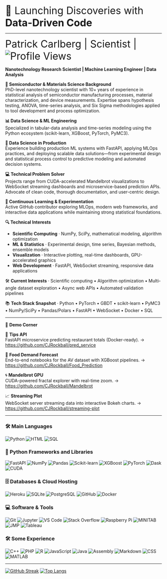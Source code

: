 <span style="font-size:2rem;">🚀 Launching Discoveries with **Data-Driven Code**  

---

<span style="font-size:2rem;">Patrick Carlberg&nbsp;|&nbsp;Scientist&nbsp;|&nbsp;![Profile Views](https://komarev.com/ghpvc/?username=CJROCKBALL&style=for-the-badge&color=blue)

**Nanotechnology Research Scientist&nbsp;|&nbsp;Machine Learning Engineer&nbsp;|&nbsp;Data Analysis**

**🔬 Semiconductor & Materials Science Background**  
PhD-level nanotechnology scientist with 10+ years of experience in statistical analysis of semiconductor manufacturing processes, material characterization, and device measurements. Expertise spans hypothesis testing, ANOVA, time-series analysis, and Six Sigma methodologies applied to tool development and process optimization.

**📊 Data Science & ML Engineering**  
Specialized in tabular-data analysis and time-series modeling using the Python ecosystem (scikit-learn, XGBoost, PyTorch, PyMC3).

**🔧 Data Science in Production**  
Experience building production ML systems with FastAPI, applying MLOps practices, and deploying scalable data solutions—from experimental design and statistical process control to predictive modeling and automated decision systems.

**💻 Technical Problem Solver**  
Projects range from CUDA-accelerated Mandelbrot visualizations to WebSocket streaming dashboards and microservice-based prediction APIs. Advocate of clean code, thorough documentation, and user-centric design.

**🔄 Continuous Learning & Experimentation**  
Active GitHub contributor exploring MLOps, modern web frameworks, and interactive data applications while maintaining strong statistical foundations.

**🔍 Technical Interests**  
- **Scientific Computing** · NumPy, SciPy, mathematical modeling, algorithm optimization  
- **ML & Statistics** · Experimental design, time series, Bayesian methods, ensemble models  
- **Visualization** · Interactive plotting, real-time dashboards, GPU-accelerated graphics  
- **Web Development** · FastAPI, WebSocket streaming, responsive data applications  

🛠 **Current Interests** · Scientific computing • Algorithm optimization • Multi-angle dataset exploration • Async web APIs • Automated validation pipelines  

📚 **Tech Stack Snapshot** · Python • PyTorch • GBDT • scikit-learn • PyMC3 • NumPy/SciPy • Pandas/Polars • FastAPI • WebSocket • Docker • SQL  

---

🔭 **Demo Corner**

🥧 **Tips API**  
FastAPI microservice predicting restaurant totals (Docker-ready).  → <https://github.com/CJRockball/pred_service>

🛒 **Food Demand Forecast**  
End-to-end notebooks for the AV dataset with XGBoost pipelines.  → <https://github.com/CJRockball/Food_Prediction>

🌀 **Mandelbrot GPU**  
CUDA-powered fractal explorer with real-time zoom.  → <https://github.com/CJRockball/Mandelbrot>

📈 **Streaming Plot**  
WebSocket server streaming data into interactive Bokeh charts.  → <https://github.com/CJRockball/streaming-plot>

---

### :hammer_and_wrench: Main Languages
![Python](https://img.shields.io/badge/Python-14354C?style=plastic&logo=python&logoColor=white)
![HTML](https://img.shields.io/badge/HTML-E34F26?style=plastic&logo=html5&logoColor=white)
![SQL](https://img.shields.io/badge/SQL-025E8C?style=plastic&logo=database&logoColor=white)

### :toolbox: Python Frameworks and Libraries
![FastAPI](https://img.shields.io/badge/FastAPI-000000?style=plastic&logo=fastapi&logoColor=white)
![NumPy](https://img.shields.io/badge/NumPy-013243?style=plastic&logo=numpy&logoColor=white)
![Pandas](https://img.shields.io/badge/Pandas-150458?style=plastic&logo=pandas&logoColor=white)
![Scikit-learn](https://img.shields.io/badge/Sklearn-2878A2?style=plastic&logo=scikitlearn&logoColor=white)
![XGBoost](https://img.shields.io/badge/XGBoost-276DC3?style=plastic&logo=xgboost&logoColor=white)
![PyTorch](https://img.shields.io/badge/PyTorch-FF6F00?style=plastic&logo=pytorch&logoColor=white)
![Dask](https://img.shields.io/badge/Dask-EF1161?style=plastic&logo=dask&logoColor=white)
![CUDA](https://img.shields.io/badge/CUDA-76B900?style=plastic&logo=nvidia&logoColor=white)

### :file_cabinet: Databases & Cloud Hosting
![Heroku](https://img.shields.io/badge/Heroku-430098?style=plastic&logo=heroku&logoColor=white)
![SQLite](https://img.shields.io/badge/SQLite-07405E?style=plastic&logo=sqlite&logoColor=white)
![PostgreSQL](https://img.shields.io/badge/PostgreSQL-316192?style=plastic&logo=postgresql&logoColor=white)
![GitHub](https://img.shields.io/badge/GitHub-100000?style=plastic&logo=github&logoColor=white)
![Docker](https://img.shields.io/badge/Docker-0078D7?style=plastic&logo=docker&logoColor=white)

### :computer: Software & Tools
![Git](https://img.shields.io/badge/Git-E44C30?style=plastic&logo=git&logoColor=white)
![Jupyter](https://img.shields.io/badge/Jupyter-F37626?style=plastic&logo=jupyter&logoColor=white)
![VS Code](https://img.shields.io/badge/VS%20Code-0078D7?style=plastic&logo=visual-studio-code&logoColor=white)
![Stack Overflow](https://img.shields.io/badge/Stack%20Overflow-FE7A16?style=plastic&logo=stack-overflow&logoColor=white)
![Raspberry Pi](https://img.shields.io/badge/Raspberry%20Pi-A22846?style=plastic&logo=raspberrypi&logoColor=white)
![MINITAB](https://img.shields.io/badge/MINITAB-4EAA25?style=plastic&logo=marketo&logoColor=white)
![JMP](https://img.shields.io/badge/JMP-FA5C5C?style=plastic&logo=anaconda&logoColor=white)
![Tableau](https://img.shields.io/badge/Tableau-0B5CAB?style=plastic&logo=tableau&logoColor=white)

### :hammer_and_wrench: Some Experience
![C++](https://img.shields.io/badge/C++-00599C?style=plastic&logo=c%2B%2B&logoColor=white)
![PHP](https://img.shields.io/badge/PHP-777BB4?style=plastic&logo=php&logoColor=white)
![R](https://img.shields.io/badge/R-276DC3?style=plastic&logo=r&logoColor=white)
![JavaScript](https://img.shields.io/badge/JavaScript-323330?style=plastic&logo=javascript&logoColor=F7DF1E)
![Java](https://img.shields.io/badge/Java-ED8B00?style=plastic&logo=openjdk&logoColor=white)
![Assembly](https://img.shields.io/badge/Assembly-525252?style=plastic&logo=verilog&logoColor=white)
![Markdown](https://img.shields.io/badge/Markdown-000000?style=plastic&logo=markdown&logoColor=white)
![CSS](https://img.shields.io/badge/CSS-157286?style=plastic&logo=css3&logoColor=white)
![MATLAB](https://img.shields.io/badge/MATLAB-0B5CAB?style=plastic&logo=mathworks&logoColor=white)

---

[![GitHub Streak](http://github-readme-streak-stats.herokuapp.com?user=CJROCKBALL&theme=dark&background=000000)](https://git.io/streak-stats) [![Top Langs](https://github-readme-stats.vercel.app/api/top-langs/?username=CJROCKBALL&layout=compact&theme=vision-friendly-dark)](https://github.com/anuraghazra/github-readme-stats)
